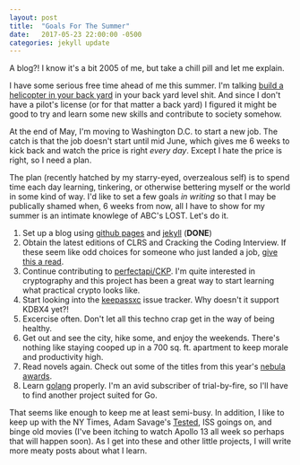 ```yaml
---
layout: post
title:  "Goals For The Summer"
date:   2017-05-23 22:00:00 -0500
categories: jekyll update
---
```

A blog?!  I know it's a bit 2005 of me, but take a chill pill and let me explain.

I have some serious free time ahead of me this summer.  I'm talking [build a helicopter in your back yard][helicopter] in your back yard level shit.  And since I don't have a pilot's license (or for that matter a back yard) I figured it might be good to try and learn some new skills and contribute to society somehow.  

At the end of May, I'm moving to Washington D.C. to start a new job.  The catch is that the job doesn't start until mid June, which gives me 6 weeks to kick back and watch the price is right _every day_.  Except I hate the price is right, so I need a plan.

The plan (recently hatched by my starry-eyed, overzealous self) is to spend time each day learning, tinkering, or otherwise bettering myself or the world in some kind of way.  I'd like to set a few goals _in writing_ so that I may be publically shamed when, 6 weeks from now, all I have to show for my summer is an intimate knowlege of ABC's LOST. Let's do it.

1. Set up a blog using [github pages][gh-pages] and [jekyll][jekyll-site] (**DONE**) 
2. Obtain the latest editions of CLRS and Cracking the Coding Interview.  If these seem like odd choices for someone who just landed a job, [give this a read][lifehacker-job].  
3. Continue contributing to [perfectapi/CKP][ckp].  I'm quite interested in cryptography and this project has been a great way to start learning what practical crypto looks like.  
4. Start looking into the [keepassxc][keepassxc] issue tracker.  Why doesn't it support KDBX4 yet?!
5. Excercise often.  Don't let all this techno crap get in the way of being healthy.
6. Get out and see the city, hike some, and enjoy the weekends.  There's nothing like staying cooped up in a 700 sq. ft. apartment to keep morale and productivity high.  
7. Read novels again.  Check out some of the titles from this year's [nebula awards][nebula].
8. Learn [golang][golang] properly.  I'm an avid subscriber of trial-by-fire, so I'll have to find another project suited for Go. 

That seems like enough to keep me at least semi-busy.  In addition, I like to keep up with the NY Times, Adam Savage's [Tested][tested], ISS goings on, and binge old movies (I've been itching to watch Apollo 13 all week so perhaps that will happen soon).  As I get into these and other little projects, I will write more meaty posts about what I learn.


[helicopter]: http://www.rotorway.com/
[gh-pages]: https://pages.github.com/
[jekyll-site]: https://jekyllrb.com/
[lifehacker-job]: http://lifehacker.com/the-company-you-work-for-is-not-your-friend-1692113529
[ckp]: https://github.com/perfectapi/CKP
[keepassxc]: https://github.com/keepassxreboot/keepassxc
[nebula]: https://www.theverge.com/2017/5/20/15653006/nebula-awards-2016-winners-science-fiction-fantasy-charlie-jane-anders
[tested]: http://www.tested.com/
[golang]: https://golang.org/
